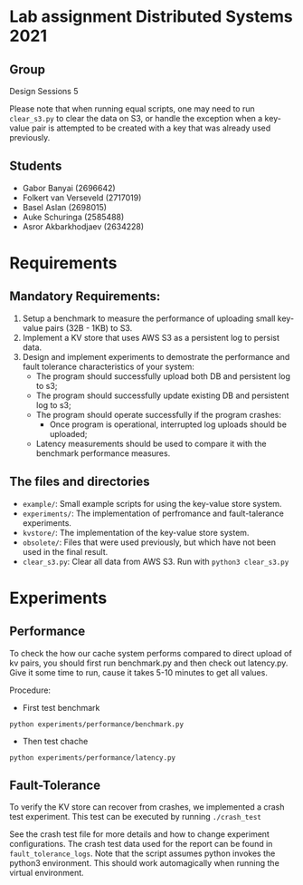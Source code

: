 # Lab assignment Distributed Systems 2021
## Group
Design Sessions 5

Please note that when running equal scripts, one may need to run `clear_s3.py` to clear the data on S3, or handle the exception when a key-value pair is attempted to be created with a key that was already used previously.

## Students
- Gabor Banyai (2696642)
- Folkert van Verseveld (2717019)
- Basel Aslan (2698015)
- Auke Schuringa (2585488)
- Asror Akbarkhodjaev (2634228)

# Requirements
## Mandatory Requirements:
1. Setup a benchmark to measure the performance of uploading small key-value pairs (32B - 1KB) to S3.
2. Implement a KV store that uses AWS S3 as a persistent log to persist data. 
3. Design and implement experiments to demostrate the performance and fault tolerance characteristics of your system:
    - The program should successfully upload both DB and persistent log to s3;
    - The program should successfully update existing DB and persistent log to s3;
    - The program should operate successfully if the program crashes:
        - Once program is operational, interrupted log uploads should be uploaded;
    - Latency measurements should be used to compare it with the benchmark performance measures.

## The files and directories
- `example/`: Small example scripts for using the key-value store system.
- `experiments/`: The implementation of perfromance and fault-talerance experiments.
- `kvstore/`: The implementation of the key-value store system.
- `obsolete/`: Files that were used previously, but which have not been used in the final result.
- `clear_s3.py`: Clear all data from AWS S3. Run with `python3 clear_s3.py`

# Experiments

## Performance
To check the how our cache system performs compared to direct upload of kv pairs, 
you should first run benchmark.py and then check out latency.py. 
Give it some time to run, cause it takes 5-10 minutes to get all values.

Procedure:
- First test benchmark
```
python experiments/performance/benchmark.py
```
- Then test chache
```
python experiments/performance/latency.py
```

## Fault-Tolerance
To verify the KV store can recover from crashes, we implemented a crash test experiment.
This test can be executed by running `./crash_test`

See the crash test file for more details and how to change experiment configurations.
The crash test data used for the report can be found in `fault_tolerance_logs`.
Note that the script assumes python invokes the python3 environment. This should work automagically when running the virtual environment.
